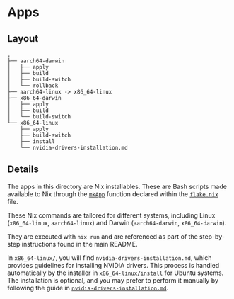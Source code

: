 # Apps

## Layout

```text
.
├── aarch64-darwin
│   ├── apply
│   ├── build
│   ├── build-switch
│   └── rollback
├── aarch64-linux -> x86_64-linux
├── x86_64-darwin
│   ├── apply
│   ├── build
│   └── build-switch
└── x86_64-linux
    ├── apply
    ├── build-switch
    ├── install
    └── nvidia-drivers-installation.md
```

## Details

The apps in this directory are Nix installables. These are Bash scripts made available to Nix through the [`mkApp`](./../flake.nix#L47) function declared within the [`flake.nix`](./../flake.nix) file.

These Nix commands are tailored for different systems, including Linux (`x86_64-linux`, `aarch64-linux`) and Darwin (`aarch64-darwin`, `x86_64-darwin`).

They are executed with `nix run` and are referenced as part of the step-by-step instructions found in the main README.

In `x86_64-linux/`, you will find `nvidia-drivers-installation.md`, which provides guidelines for installing NVIDIA drivers. This process is handled automatically by the installer in [`x86_64-linux/install`](./x86_64-linux/install#L55-L137) for Ubuntu systems. The installation is optional, and you may prefer to perform it manually by following the guide in [`nvidia-drivers-installation.md`](./x86_64-linux/nvidia-drivers-installation.md).
